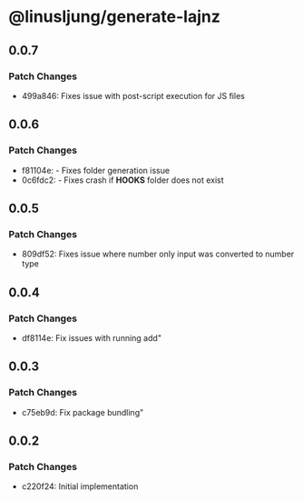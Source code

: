 # @linusljung/generate-lajnz

## 0.0.7

### Patch Changes

- 499a846: Fixes issue with post-script execution for JS files

## 0.0.6

### Patch Changes

- f81104e: - Fixes folder generation issue
- 0c6fdc2: - Fixes crash if **HOOKS** folder does not exist

## 0.0.5

### Patch Changes

- 809df52: Fixes issue where number only input was converted to number type

## 0.0.4

### Patch Changes

- df8114e: Fix issues with running add"

## 0.0.3

### Patch Changes

- c75eb9d: Fix package bundling"

## 0.0.2

### Patch Changes

- c220f24: Initial implementation
